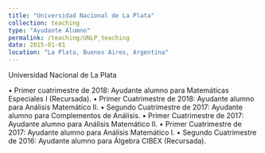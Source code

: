 ```yaml
---
title: "Universidad Nacional de La Plata"
collection: teaching
type: "Ayudante Alumno"
permalink: /teaching/UNLP_teaching
date: 2015-01-01
location: "La Plata, Buenos Aires, Argentina"
---
```


Universidad Nacional de La Plata

•   Primer cuatrimestre de 2018: Ayudante alumno para Matemáticas Especiales I (Recursada). 
•   Primer Cuatrimestre de 2018: Ayudante alumno para Análisis Matemático II.
•   Segundo Cuatrimestre de 2017: Ayudante alumno para Complementos de Análisis.
•   Primer Cuatrimestre de 2017: Ayudante alumno para Análisis Matemático II.
•   Primer Cuatrimestre de 2017: Ayudante alumno para Análisis Matemático I.
•   Segundo Cuatrimestre de 2016: Ayudante alumno para Álgebra CIBEX (Recursada).